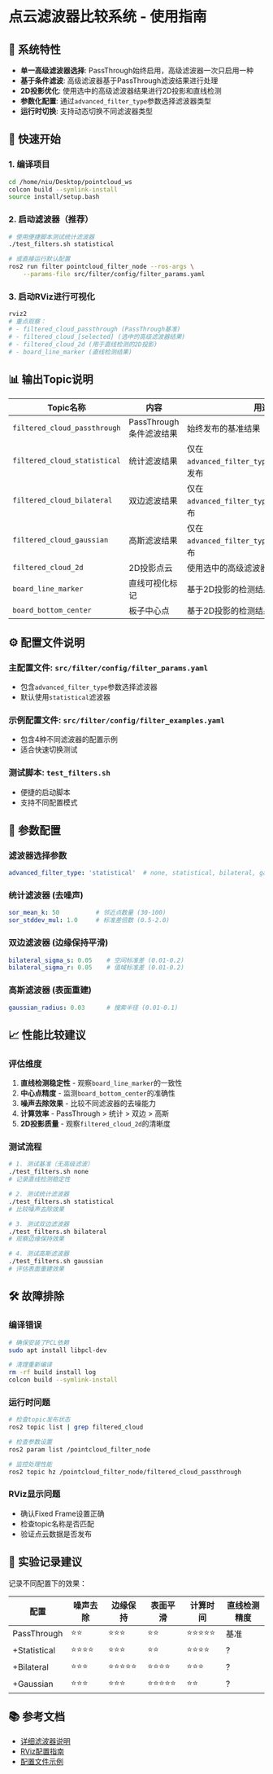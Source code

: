 # 点云滤波器比较系统 - 使用指南

## 🎯 系统特性
- **单一高级滤波器选择**: PassThrough始终启用，高级滤波器一次只启用一种
- **基于条件滤波**: 高级滤波器基于PassThrough滤波结果进行处理
- **2D投影优化**: 使用选中的高级滤波器结果进行2D投影和直线检测
- **参数化配置**: 通过`advanced_filter_type`参数选择滤波器类型
- **运行时切换**: 支持动态切换不同滤波器类型

## 🚀 快速开始

### 1. 编译项目
```bash
cd /home/niu/Desktop/pointcloud_ws
colcon build --symlink-install
source install/setup.bash
```

### 2. 启动滤波器（推荐）
```bash
# 使用便捷脚本测试统计滤波器
./test_filters.sh statistical

# 或直接运行默认配置
ros2 run filter pointcloud_filter_node --ros-args \
    --params-file src/filter/config/filter_params.yaml
```

### 3. 启动RViz进行可视化
```bash
rviz2
# 重点观察：
# - filtered_cloud_passthrough (PassThrough基准)
# - filtered_cloud_[selected] (选中的高级滤波器结果)  
# - filtered_cloud_2d (用于直线检测的2D投影)
# - board_line_marker (直线检测结果)
```

## 📊 输出Topic说明

| Topic名称 | 内容 | 用途 |
|-----------|------|------|
| `filtered_cloud_passthrough` | PassThrough条件滤波结果 | 始终发布的基准结果 |
| `filtered_cloud_statistical` | 统计滤波结果 | 仅在`advanced_filter_type='statistical'`时发布 |
| `filtered_cloud_bilateral` | 双边滤波结果 | 仅在`advanced_filter_type='bilateral'`时发布 |
| `filtered_cloud_gaussian` | 高斯滤波结果 | 仅在`advanced_filter_type='gaussian'`时发布 |
| `filtered_cloud_2d` | 2D投影点云 | 使用选中的高级滤波器结果投影 |
| `board_line_marker` | 直线可视化标记 | 基于2D投影的检测结果 |
| `board_bottom_center` | 板子中心点 | 基于2D投影的检测结果 |

## ⚙️ 配置文件说明

### 主配置文件: `src/filter/config/filter_params.yaml`
- 包含`advanced_filter_type`参数选择滤波器
- 默认使用`statistical`滤波器

### 示例配置文件: `src/filter/config/filter_examples.yaml`
- 包含4种不同滤波器的配置示例
- 适合快速切换测试

### 测试脚本: `test_filters.sh`
- 便捷的启动脚本
- 支持不同配置模式

## 🔧 参数配置

### 滤波器选择参数
```yaml
advanced_filter_type: 'statistical'  # none, statistical, bilateral, gaussian
```

### 统计滤波器 (去噪声)
```yaml
sor_mean_k: 50          # 邻近点数量 (30-100)
sor_stddev_mul: 1.0     # 标准差倍数 (0.5-2.0)
```

### 双边滤波器 (边缘保持平滑)
```yaml
bilateral_sigma_s: 0.05    # 空间标准差 (0.01-0.2)
bilateral_sigma_r: 0.05    # 值域标准差 (0.01-0.2)
```

### 高斯滤波器 (表面重建)
```yaml
gaussian_radius: 0.03      # 搜索半径 (0.01-0.1)
```

## 📈 性能比较建议

### 评估维度
1. **直线检测稳定性** - 观察`board_line_marker`的一致性
2. **中心点精度** - 监测`board_bottom_center`的准确性
3. **噪声去除效果** - 比较不同滤波器的去噪能力
4. **计算效率** - PassThrough > 统计 > 双边 > 高斯
5. **2D投影质量** - 观察`filtered_cloud_2d`的清晰度

### 测试流程
```bash
# 1. 测试基准（无高级滤波）
./test_filters.sh none
# 记录直线检测稳定性

# 2. 测试统计滤波器
./test_filters.sh statistical  
# 比较噪声去除效果

# 3. 测试双边滤波器
./test_filters.sh bilateral
# 观察边缘保持效果

# 4. 测试高斯滤波器
./test_filters.sh gaussian
# 评估表面重建效果
```

## 🛠️ 故障排除

### 编译错误
```bash
# 确保安装了PCL依赖
sudo apt install libpcl-dev

# 清理重新编译
rm -rf build install log
colcon build --symlink-install
```

### 运行时问题
```bash
# 检查topic发布状态
ros2 topic list | grep filtered_cloud

# 检查参数设置
ros2 param list /pointcloud_filter_node

# 监控处理性能
ros2 topic hz /pointcloud_filter_node/filtered_cloud_passthrough
```

### RViz显示问题
- 确认Fixed Frame设置正确
- 检查topic名称是否匹配
- 验证点云数据是否发布

## 📝 实验记录建议

记录不同配置下的效果：

| 配置 | 噪声去除 | 边缘保持 | 表面平滑 | 计算时间 | 直线检测精度 |
|------|----------|----------|----------|----------|--------------|
| PassThrough | ⭐⭐ | ⭐⭐⭐ | ⭐⭐ | ⭐⭐⭐⭐⭐ | 基准 |
| +Statistical | ⭐⭐⭐⭐ | ⭐⭐⭐ | ⭐⭐ | ⭐⭐⭐⭐ | ? |
| +Bilateral | ⭐⭐⭐ | ⭐⭐⭐⭐⭐ | ⭐⭐⭐⭐ | ⭐⭐⭐ | ? |
| +Gaussian | ⭐⭐⭐ | ⭐⭐⭐ | ⭐⭐⭐⭐⭐ | ⭐⭐ | ? |

## 📚 参考文档
- [详细滤波器说明](src/filter/README_FILTERING.md)
- [RViz配置指南](RViz_Setup_Guide.md)
- [配置文件示例](src/filter/config/filter_examples.yaml)
